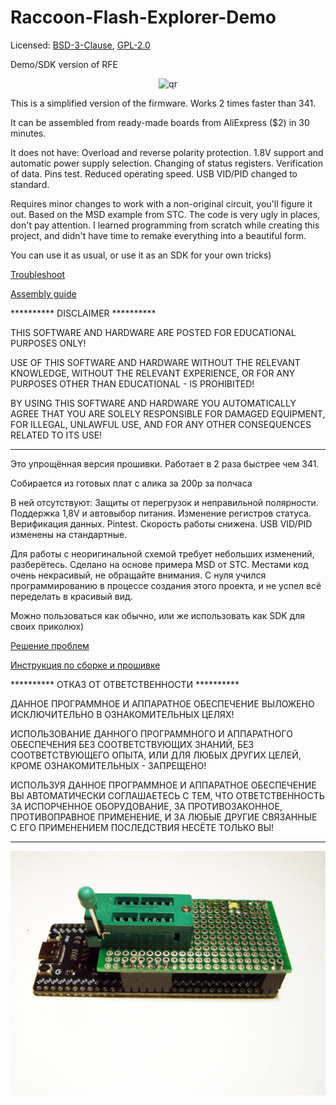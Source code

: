 # Raccoon-Flash-Explorer-Demo

Licensed: [BSD-3-Clause](LICENSE-BSD), [GPL-2.0](LICENSE-GPL)

Demo/SDK version of RFE

<p align="center">
 <img src="avatar.ico" alt="qr"/>
</p>

This is a simplified version of the firmware. Works 2 times faster than 341.

It can be assembled from ready-made boards from AliExpress ($2) in 30 minutes.

It does not have:
Overload and reverse polarity protection.
1.8V support and automatic power supply selection.
Changing of status registers.
Verification of data.
Pins test.
Reduced operating speed.
USB VID/PID changed to standard.

Requires minor changes to work with a non-original circuit, you'll figure it out.
Based on the MSD example from STC.
The code is very ugly in places, don't pay attention. I learned programming from scratch while creating this project, and didn't have time to remake everything into a beautiful form.

You can use it as usual, or use it as an SDK for your own tricks)

[Troubleshoot](https://forum-monitor.net.ru/threads/685863/post-6869854)

[Assembly guide](https://forum-monitor.net.ru/threads/685863/post-6870264)

**********     DISCLAIMER     **********

THIS SOFTWARE AND HARDWARE ARE POSTED FOR EDUCATIONAL PURPOSES ONLY!

USE OF THIS SOFTWARE AND HARDWARE WITHOUT THE RELEVANT KNOWLEDGE, WITHOUT THE RELEVANT EXPERIENCE, OR FOR ANY PURPOSES OTHER THAN EDUCATIONAL - IS PROHIBITED!

BY USING THIS SOFTWARE AND HARDWARE YOU AUTOMATICALLY AGREE THAT YOU ARE SOLELY RESPONSIBLE FOR DAMAGED EQUIPMENT, FOR ILLEGAL, UNLAWFUL USE, AND FOR ANY OTHER CONSEQUENCES RELATED TO ITS USE!

********************
Это упрощённая версия прошивки. Работает в 2 раза быстрее чем 341.

Собирается из готовых плат с алика за 200р за полчаса

В ней отсутствуют:
  Защиты от перегрузок и неправильной полярности.
  Поддержка 1,8V и автовыбор питания.
  Изменение регистров статуса.
  Верификация данных.
  Pintest.
  Скорость работы снижена.
  USB VID/PID изменены на стандартные.

Для работы с неоригинальной схемой требует небольших изменений, разберётесь.
Сделано на основе примера MSD от STC.
Местами код очень некрасивый, не обращайте внимания. С нуля учился программированию в процессе создания этого проекта, и не успел всё переделать в красивый вид.

Можно пользоваться как обычно, или же использовать как SDK для своих приколюх) 

[Решение проблем](https://forum-monitor.net.ru/threads/685863/post-6869854)

[Инструкция по сборке и прошивке](https://forum-monitor.net.ru/threads/685863/post-6870264)

**********     ОТКАЗ ОТ ОТВЕТСТВЕННОСТИ     **********

ДАННОЕ ПРОГРАММНОЕ И АППАРАТНОЕ ОБЕСПЕЧЕНИЕ ВЫЛОЖЕНО ИСКЛЮЧИТЕЛЬНО В ОЗНАКОМИТЕЛЬНЫХ ЦЕЛЯХ! 

ИСПОЛЬЗОВАНИЕ ДАННОГО ПРОГРАММНОГО И АППАРАТНОГО ОБЕСПЕЧЕНИЯ БЕЗ СООТВЕТСТВУЮЩИХ ЗНАНИЙ, БЕЗ СООТВЕТСТВУЮЩЕГО ОПЫТА, ИЛИ ДЛЯ ЛЮБЫХ ДРУГИХ ЦЕЛЕЙ, КРОМЕ ОЗНАКОМИТЕЛЬНЫХ - ЗАПРЕЩЕНО!

ИСПОЛЬЗУЯ ДАННОЕ ПРОГРАММНОЕ И АППАРАТНОЕ ОБЕСПЕЧЕНИЕ ВЫ АВТОМАТИЧЕСКИ СОГЛАШАЕТЕСЬ С ТЕМ, ЧТО ОТВЕТСТВЕННОСТЬ ЗА ИСПОРЧЕННОЕ ОБОРУДОВАНИЕ, ЗА ПРОТИВОЗАКОННОЕ, ПРОТИВОПРАВНОЕ ПРИМЕНЕНИЕ, И ЗА ЛЮБЫЕ ДРУГИЕ СВЯЗАННЫЕ С ЕГО ПРИМЕНЕНИЕМ ПОСЛЕДСТВИЯ НЕСЁТЕ ТОЛЬКО ВЫ!


**********************************************************************************

<p align="center">
 <img src="RFE_DIY.jpg" alt="qr"/>
</p>
